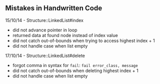 Mistakes in Handwritten Code
---

15/10/14 - Structure::LinkedList#index
- did not advance pointer in loop
- returned data at found node instead of index value
- did not catch out-of-bounds when trying to access highest index + 1
- did not handle case when list empty

17/10/14 - Structure::LinkedList#delete
- forgot comma in syntax for `fail`: `fail error_class, message`
- did not catch out-of-bounds when deleting highest index + 1
- did not handle case when list empty
